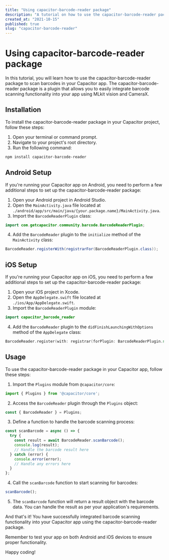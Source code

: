 ```yaml
---
title: "Using capacitor-barcode-reader package"
description: "A tutorial on how to use the capacitor-barcode-reader package to scan barcodes in your Capacitor app"
created_at: "2021-10-15"
published: true
slug: "capacitor-barcode-reader"
---
```


# Using capacitor-barcode-reader package

In this tutorial, you will learn how to use the capacitor-barcode-reader package to scan barcodes in your Capacitor app. The capacitor-barcode-reader package is a plugin that allows you to easily integrate barcode scanning functionality into your app using MLkit vision and CameraX.

## Installation

To install the capacitor-barcode-reader package in your Capacitor project, follow these steps:

1. Open your terminal or command prompt.
2. Navigate to your project's root directory.
3. Run the following command:

```bash
npm install capacitor-barcode-reader
```

## Android Setup

If you're running your Capacitor app on Android, you need to perform a few additional steps to set up the capacitor-barcode-reader package:

1. Open your Android project in Android Studio.
2. Open the `MainActivity.java` file located at `./android/app/src/main/java/{your.package.name}/MainActivity.java`.
3. Import the `BarcodeReaderPlugin` class:

```java
import com.getcapacitor.community.barcode.BarcodeReaderPlugin;
```

4. Add the `BarcodeReader` plugin to the `initialize` method of the `MainActivity` class:

```java
BarcodeReader.registerWith(registrarFor(BarcodeReaderPlugin.class));
```

## iOS Setup

If you're running your Capacitor app on iOS, you need to perform a few additional steps to set up the capacitor-barcode-reader package:

1. Open your iOS project in Xcode.
2. Open the `AppDelegate.swift` file located at `./ios/App/AppDelegate.swift`.
3. Import the `BarcodeReaderPlugin` module:

```swift
import capacitor_barcode_reader
```

4. Add the `BarcodeReader` plugin to the `didFinishLaunchingWithOptions` method of the `AppDelegate` class:

```swift
BarcodeReader.register(with: registrar(forPlugin: BarcodeReaderPlugin.self))
```

## Usage

To use the capacitor-barcode-reader package in your Capacitor app, follow these steps:

1. Import the `Plugins` module from `@capacitor/core`:

```javascript
import { Plugins } from '@capacitor/core';
```

2. Access the `BarcodeReader` plugin through the `Plugins` object:

```javascript
const { BarcodeReader } = Plugins;
```

3. Define a function to handle the barcode scanning process:

```javascript
const scanBarcode = async () => {
  try {
    const result = await BarcodeReader.scanBarcode();
    console.log(result);
    // Handle the barcode result here
  } catch (error) {
    console.error(error);
    // Handle any errors here
  }
};
```

4. Call the `scanBarcode` function to start scanning for barcodes:

```javascript
scanBarcode();
```

5. The `scanBarcode` function will return a result object with the barcode data. You can handle the result as per your application's requirements.

And that's it! You have successfully integrated barcode scanning functionality into your Capacitor app using the capacitor-barcode-reader package.

Remember to test your app on both Android and iOS devices to ensure proper functionality.

Happy coding!